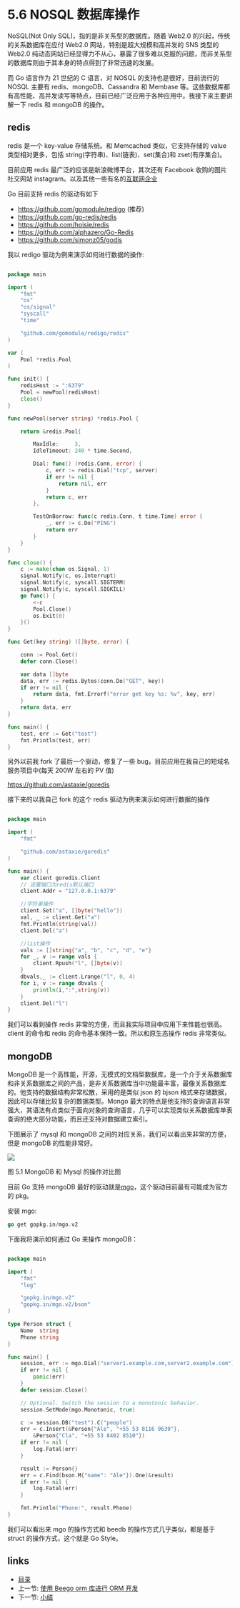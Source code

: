 # 5.6 NOSQL 数据库操作

NoSQL(Not Only SQL)，指的是非关系型的数据库。随着 Web2.0 的兴起，传统的关系数据库在应付 Web2.0 网站，特别是超大规模和高并发的 SNS 类型的 Web2.0 纯动态网站已经显得力不从心，暴露了很多难以克服的问题，而非关系型的数据库则由于其本身的特点得到了非常迅速的发展。

而 Go 语言作为 21 世纪的 C 语言，对 NOSQL 的支持也是很好，目前流行的 NOSQL 主要有 redis、mongoDB、Cassandra 和 Membase 等。这些数据库都有高性能、高并发读写等特点，目前已经广泛应用于各种应用中。我接下来主要讲解一下 redis 和 mongoDB 的操作。

## redis

redis 是一个 key-value 存储系统。和 Memcached 类似，它支持存储的 value 类型相对更多，包括 string(字符串)、list(链表)、set(集合)和 zset(有序集合)。

目前应用 redis 最广泛的应该是新浪微博平台，其次还有 Facebook 收购的图片社交网站 instagram。以及其他一些有名的[互联网企业](http://redis.io/topics/whos-using-redis)

Go 目前支持 redis 的驱动有如下

- https://github.com/gomodule/redigo (推荐)
- https://github.com/go-redis/redis
- https://github.com/hoisie/redis
- https://github.com/alphazero/Go-Redis
- https://github.com/simonz05/godis

我以 redigo 驱动为例来演示如何进行数据的操作:

```Go

package main

import (
	"fmt"
	"os"
	"os/signal"
	"syscall"
	"time"

	"github.com/gomodule/redigo/redis"
)

var (
	Pool *redis.Pool
)

func init() {
	redisHost := ":6379"
	Pool = newPool(redisHost)
	close()
}

func newPool(server string) *redis.Pool {

	return &redis.Pool{

		MaxIdle:     3,
		IdleTimeout: 240 * time.Second,

		Dial: func() (redis.Conn, error) {
			c, err := redis.Dial("tcp", server)
			if err != nil {
				return nil, err
			}
			return c, err
		},

		TestOnBorrow: func(c redis.Conn, t time.Time) error {
			_, err := c.Do("PING")
			return err
		}
	}
}

func close() {
	c := make(chan os.Signal, 1)
	signal.Notify(c, os.Interrupt)
	signal.Notify(c, syscall.SIGTERM)
	signal.Notify(c, syscall.SIGKILL)
	go func() {
		<-c
		Pool.Close()
		os.Exit(0)
	}()
}

func Get(key string) ([]byte, error) {

	conn := Pool.Get()
	defer conn.Close()

	var data []byte
	data, err := redis.Bytes(conn.Do("GET", key))
	if err != nil {
		return data, fmt.Errorf("error get key %s: %v", key, err)
	}
	return data, err
}

func main() {
	test, err := Get("test")
	fmt.Println(test, err)
}

```

另外以前我 fork 了最后一个驱动，修复了一些 bug，目前应用在我自己的短域名服务项目中(每天 200W 左右的 PV 值)

https://github.com/astaxie/goredis

接下来的以我自己 fork 的这个 redis 驱动为例来演示如何进行数据的操作

```Go

package main

import (
	"fmt"

	"github.com/astaxie/goredis"
)

func main() {
	var client goredis.Client
	// 设置端口为redis默认端口
	client.Addr = "127.0.0.1:6379"

	//字符串操作
	client.Set("a", []byte("hello"))
	val, _ := client.Get("a")
	fmt.Println(string(val))
	client.Del("a")

	//list操作
	vals := []string{"a", "b", "c", "d", "e"}
	for _, v := range vals {
		client.Rpush("l", []byte(v))
	}
	dbvals,_ := client.Lrange("l", 0, 4)
	for i, v := range dbvals {
		println(i,":",string(v))
	}
	client.Del("l")
}

```

我们可以看到操作 redis 非常的方便，而且我实际项目中应用下来性能也很高。client 的命令和 redis 的命令基本保持一致。所以和原生态操作 redis 非常类似。

## mongoDB

MongoDB 是一个高性能，开源，无模式的文档型数据库，是一个介于关系数据库和非关系数据库之间的产品，是非关系数据库当中功能最丰富，最像关系数据库的。他支持的数据结构非常松散，采用的是类似 json 的 bjson 格式来存储数据，因此可以存储比较复杂的数据类型。Mongo 最大的特点是他支持的查询语言非常强大，其语法有点类似于面向对象的查询语言，几乎可以实现类似关系数据库单表查询的绝大部分功能，而且还支持对数据建立索引。

下图展示了 mysql 和 mongoDB 之间的对应关系，我们可以看出来非常的方便，但是 mongoDB 的性能非常好。

![](https://ngte-superbed.oss-cn-beijing.aliyuncs.com/uPic/images/5.6.mongodb.png?raw=true)

图 5.1 MongoDB 和 Mysql 的操作对比图

目前 Go 支持 mongoDB 最好的驱动就是[mgo](http://labix.org/mgo)，这个驱动目前最有可能成为官方的 pkg。

安装 mgo:

```Go
go get gopkg.in/mgo.v2
```

下面我将演示如何通过 Go 来操作 mongoDB：

```Go

package main

import (
	"fmt"
	"log"

	"gopkg.in/mgo.v2"
	"gopkg.in/mgo.v2/bson"
)

type Person struct {
	Name  string
	Phone string
}

func main() {
	session, err := mgo.Dial("server1.example.com,server2.example.com")
	if err != nil {
		panic(err)
	}
	defer session.Close()

	// Optional. Switch the session to a monotonic behavior.
	session.SetMode(mgo.Monotonic, true)

	c := session.DB("test").C("people")
	err = c.Insert(&Person{"Ale", "+55 53 8116 9639"},
		&Person{"Cla", "+55 53 8402 8510"})
	if err != nil {
		log.Fatal(err)
	}

	result := Person{}
	err = c.Find(bson.M{"name": "Ale"}).One(&result)
	if err != nil {
		log.Fatal(err)
	}

	fmt.Println("Phone:", result.Phone)
}

```

我们可以看出来 mgo 的操作方式和 beedb 的操作方式几乎类似，都是基于 struct 的操作方式，这个就是 Go Style。

## links

- [目录](preface.md)
- 上一节: [使用 Beego orm 库进行 ORM 开发](05.5.md)
- 下一节: [小结](05.7.md)
